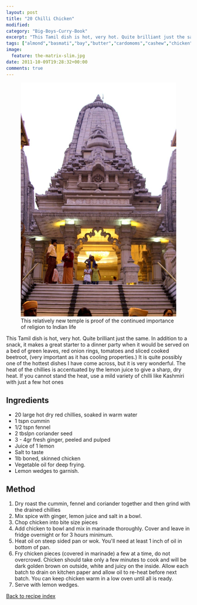 ```yaml
---
layout: post
title: "20 Chilli Chicken"
modified:
category: "Big-Boys-Curry-Book"
excerpt: "This Tamil dish is hot, very hot. Quite brilliant just the same. In addition to"
tags: ["almond","basmati","bay","butter","cardomoms","cashew","chicken","cinnamon","cloves","cumin","ghee","lamb","mace","nuts","pepper","rice","saffron","turmeric"]
image:
  feature: the-matrix-slim.jpg
date: 2011-10-09T19:28:32+00:00
comments: true
---
```


<figure>
	<a href="/images/bbcb/pict1475.jpg" alt="Temple, Calcutta, India" title="Temple, Calcutta, India &#169; Ashley Kitson 13/09/2011"><img src="/images/bbcb/pict1475.jpg"/></a>
	<figcaption>This relatively new temple is proof of the continued importance of religion to Indian life</figcaption>
</figure>

This Tamil dish is hot, very hot. Quite brilliant just the same. In addition to a snack, it makes a great starter to a dinner party when it would be served on a bed of green leaves, red onion rings, tomatoes and sliced cooked beetroot, (very important as it has cooling properties.) It is quite possibly one of the hottest dishes I have come across, but it is very wonderful. The heat of the chillies is accentuated by the lemon juice to give a sharp, dry heat. If you cannot stand the heat, use a mild variety of chilli like Kashmiri with just a few hot ones
        
## Ingredients
        
<ul><li>20 large hot dry red chillies, soaked in warm water</li><li>1 tspn cummin</li><li>1/2 tspn fennel</li><li>2 tbslpn coriander seed</li><li>3 - 4gr fresh ginger, peeled and pulped</li><li>Juice of 1 lemon</li><li>Salt to taste</li><li>1lb boned, skinned chicken</li><li>Vegetable oil for deep frying.</li><li>Lemon wedges to garnish.</li></ul>
        
## Method

<ol><li>Dry roast the cummin, fennel and coriander together and then grind with the drained chillies</li><li>Mix spice with ginger, lemon juice and salt in a bowl.</li><li>Chop chicken into bite size pieces</li><li>Add chicken to bowl and mix in marinade thoroughly. Cover and leave in fridge overnight or for 3 hours minimum.</li><li>Heat oil on steep sided pan or wok. You'll need at least 1 inch of oil in bottom of pan.</li><li>Fry chicken pieces (covered in marinade) a few at a time, do not overcrowd. Chicken should take only a few minutes to cook and will be dark golden brown on outside, white and    juicy on the inside. Allow each batch to drain on kitchen paper and allow oil to re-heat before next batch. You can keep chicken warm in a low oven until all is ready.</li><li>Serve with lemon wedges.</li></ol>   

<a href="/bbcb">Back to recipe index</a>      